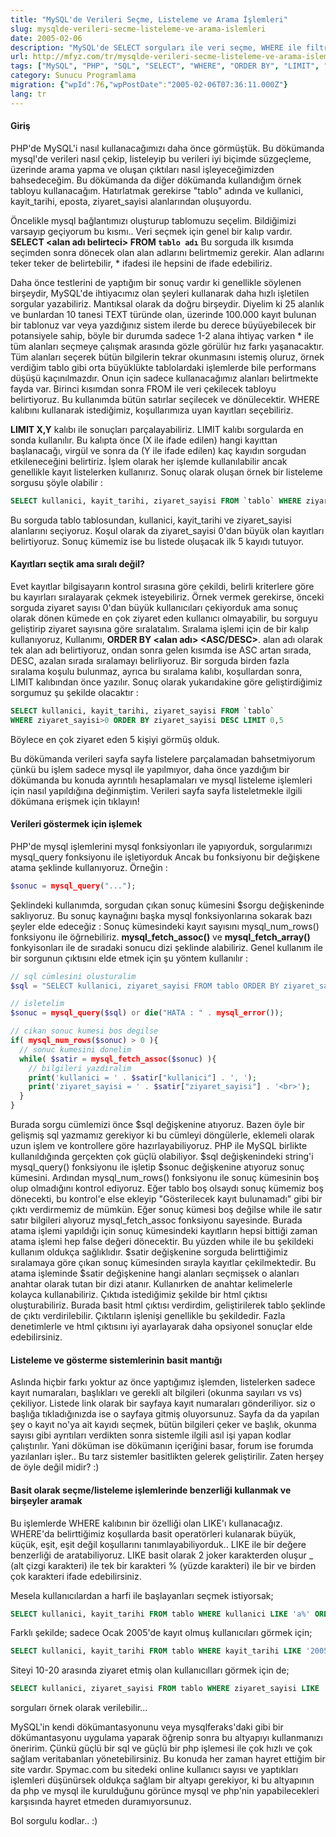 ```yaml
---
title: "MySQL'de Verileri Seçme, Listeleme ve Arama İşlemleri"
slug: mysqlde-verileri-secme-listeleme-ve-arama-islemleri
date: 2005-02-06
description: "MySQL'de SELECT sorguları ile veri seçme, WHERE ile filtreleme, ORDER BY ile sıralama ve LIMIT ile sayfalama işlemlerini öğrenin. PHP'de mysql_fetch_array gibi fonksiyonlarla sonuçları işleme ve LIKE ile arama yapma yöntemleri anlatılıyor."
url: http://mfyz.com/tr/mysqlde-verileri-secme-listeleme-ve-arama-islemleri/
tags: ["MySQL", "PHP", "SQL", "SELECT", "WHERE", "ORDER BY", "LIMIT", "LIKE", "veritabanı", "veri listeleme", "veri arama", "Sunucu Programlama", "mysql_fetch_array"]
category: Sunucu Programlama
migration: {"wpId":76,"wpPostDate":"2005-02-06T07:36:11.000Z"}
lang: tr
---
```


#### Giriş

PHP'de MySQL'i nasıl kullanacağımızı daha önce görmüştük. Bu dökümanda mysql'de verileri nasıl çekip, listeleyip bu verileri iyi biçimde süzgeçleme, üzerinde arama yapma ve oluşan çıktıları nasıl işleyeceğimizden bahsedeceğim. Bu dökümanda da diğer dökümanda kullandığım örnek tabloyu kullanacağım. Hatırlatmak gerekirse "tablo" adında ve kullanici, kayit_tarihi, eposta, ziyaret_sayisi alanlarından oluşuyordu.

Öncelikle mysql bağlantımızı oluşturup tablomuzu seçelim. Bildiğimizi varsayıp geçiyorum bu kısmı.. Veri seçmek için genel bir kalıp vardır. **SELECT <alan adı belirteci> FROM `tablo adı`** Bu sorguda ilk kısımda seçimden sonra dönecek olan alan adlarını belirtmemiz gerekir. Alan adlarını teker teker de belirtebilir, * ifadesi ile hepsini de ifade edebiliriz.

Daha önce testlerini de yaptığım bir sonuç vardır ki genellikle söylenen birşeydir, MySQL'de ihtiyacımız olan şeyleri kullanarak daha hızlı işletilen sorgular yazabiliriz. Mantıksal olarak da doğru birşeydir. Diyelim ki 25 alanlık ve bunlardan 10 tanesi TEXT türünde olan, üzerinde 100.000 kayıt bulunan bir tablonuz var veya yazdığınız sistem ilerde bu derece büyüyebilecek bir potansiyele sahip, böyle bir durumda sadece 1-2 alana ihtiyaç varken * ile tüm alanları seçmeye çalışmak arasında gözle görülür hız farkı yaşanacaktır. Tüm alanları seçerek bütün bilgilerin tekrar okunmasını istemiş oluruz, örnek verdiğim tablo gibi orta büyüklükte tablolardaki işlemlerde bile performans düşüşü kaçınılmazdır. Onun için sadece kullanacağımız alanları belirtmekte fayda var. Birinci kısımdan sonra FROM ile veri çekilecek tabloyu belirtiyoruz. Bu kullanımda bütün satırlar seçilecek ve dönülecektir. WHERE kalıbını kullanarak istediğimiz, koşullarımıza uyan kayıtları seçebiliriz.

**LIMIT X,Y** kalıbı ile sonuçları parçalayabiliriz. LIMIT kalıbı sorgularda en sonda kullanılır. Bu kalıpta önce (X ile ifade edilen) hangi kayıttan başlanacağı, virgül ve sonra da (Y ile ifade edilen) kaç kayıdın sorgudan etkileneceğini belirtiriz. İşlem olarak her işlemde kullanılabilir ancak genellikle kayıt listelerken kullanırız. Sonuç olarak oluşan örnek bir listeleme sorgusu şöyle olabilir :

```sql
SELECT kullanici, kayit_tarihi, ziyaret_sayisi FROM `tablo` WHERE ziyaret_sayisi > 0 LIMIT 0,5
```

Bu sorguda tablo tablosundan, kullanici, kayit_tarihi ve ziyaret_sayisi alanlarını seçiyoruz. Koşul olarak da ziyaret_sayisi 0'dan büyük olan kayıtları belirtiyoruz. Sonuç kümemiz ise bu listede oluşacak ilk 5 kayıdı tutuyor.

#### Kayıtları seçtik ama sıralı değil?

Evet kayıtlar bilgisayarın kontrol sırasına göre çekildi, belirli kriterlere göre bu kayırları sıralayarak çekmek isteyebiliriz. Örnek vermek gerekirse, önceki sorguda ziyaret sayısı 0'dan büyük kullanıcıları çekiyorduk ama sonuç olarak dönen kümede en çok ziyaret eden kullanıcı olmayabilir, bu sorguyu geliştirip ziyaret sayısına göre sıralatalım. Sıralama işlemi için de bir kalıp kullanıyoruz, Kullanımı, **ORDER BY <alan adı> <ASC/DESC>**. alan adı olarak tek alan adı belirtiyoruz, ondan sonra gelen kısımda ise ASC artan sırada, DESC, azalan sırada sıralamayı belirliyoruz. Bir sorguda birden fazla sıralama koşulu bulunmaz, ayrıca bu sıralama kalıbı, koşullardan sonra, LIMIT kalıbından önce yazılır. Sonuç olarak yukarıdakine göre geliştirdiğimiz sorgumuz şu şekilde olacaktır :

```sql
SELECT kullanici, kayit_tarihi, ziyaret_sayisi FROM `tablo`
WHERE ziyaret_sayisi>0 ORDER BY ziyaret_sayisi DESC LIMIT 0,5

```

Böylece en çok ziyaret eden 5 kişiyi görmüş olduk.

Bu dökümanda verileri sayfa sayfa listelere parçalamadan bahsetmiyorum çünkü bu işlem sadece mysql ile yapılmıyor, daha önce yazdığım bir dökümanda bu konuda ayrıntılı hesaplamaları ve mysql listeleme işlemleri için nasıl yapıldığına değinmiştim. Verileri sayfa sayfa listeletmekle ilgili dökümana erişmek için tıklayın!

#### Verileri göstermek için işlemek

PHP'de mysql işlemlerini mysql fonksiyonları ile yapıyorduk, sorgularımızı mysql_query fonksiyonu ile işletiyorduk Ancak bu fonksiyonu bir değişkene atama şeklinde kullanıyoruz. Örneğin :

```php
$sonuc = mysql_query("...");
```

Şeklindeki kullanımda, sorgudan çıkan sonuç kümesini $sorgu değişkeninde saklıyoruz. Bu sonuç kaynağını başka mysql fonksiyonlarına sokarak bazı şeyler elde edeceğiz : Sonuç kümesindeki kayıt sayısını mysql_num_rows() fonksiyonu ile öğrnebiliriz. **mysql_fetch_assoc()** ve **mysql_fetch_array()** fonkyisonları ile de sıradaki sonucu dizi şeklinde alabiliriz. Genel kullanım ile bir sorgunun çıktısını elde etmek için şu yöntem kullanılır :

```php
// sql cümlesini olusturalim
$sql = "SELECT kullanici, ziyaret_sayisi FROM tablo ORDER BY ziyaret_sayisi DESC LIMIT 0,10";

// isletelim
$sonuc = mysql_query($sql) or die("HATA : " . mysql_error());

// cikan sonuc kumesi bos degilse
if( mysql_num_rows($sonuc) > 0 ){
  // sonuc kumesini donelim
  while( $satir = mysql_fetch_assoc($sonuc) ){
    // bilgileri yazdiralim
    print('kullanici = ' . $satir["kullanici"] . ', ');
    print('ziyaret_sayisi = ' . $satir["ziyaret_sayisi"] . '<br>');
  }
}
```

Burada sorgu cümlemizi önce $sql değişkenine atıyoruz. Bazen öyle bir gelişmiş sql yazmamız gerekiyor ki bu cümleyi döngülerle, eklemeli olarak uzun işlem ve kontrollere göre hazırlayabiliyoruz. PHP ile MySQL birlikte kullanıldığında gerçekten çok güçlü olabiliyor. $sql değişkenindeki string'i mysql_query() fonksiyonu ile işletip $sonuc değişkenine atıyoruz sonuç kümesini. Ardından mysql_num_rows() fonksiyonu ile sonuç kümesinin boş olup olmadığını kontrol ediyoruz. Eğer tablo boş olsaydı sonuç kümemiz boş dönecekti, bu kontrol'e else ekleyip "Gösterilecek kayıt bulunamadı" gibi bir çıktı verdirmemiz de mümkün. Eğer sonuç kümesi boş değilse while ile satır satır bilgileri alıyoruz mysql_fetch_assoc fonksiyonu sayesinde. Burada atama işlemi yapıldığı için sonuç kümesindeki kayıtların hepsi bittiği zaman atama işlemi hep false değeri dönecektir. Bu yüzden while ile bu şekildeki kullanım oldukça sağlıklıdır. $satir değişkenine sorguda belirttiğimiz sıralamaya göre çıkan sonuç kümesinden sırayla kayıtlar çekilmektedir. Bu atama işleminde $satir değişkenine hangi alanları seçmişsek o alanları anahtar olarak tutan bir dizi atanır. Kullanırken de anahtar kelimelerle kolayca kullanabiliriz. Çıktıda istediğimiz şekilde bir html çıktısı oluşturabiliriz. Burada basit html çıktısı verdirdim, geliştirilerek tablo şeklinde de çıktı verdirilebilir. Çıktıların işlenişi genellikle bu şekildedir. Fazla denetimlerle ve html çıktısını iyi ayarlayarak daha opsiyonel sonuçlar elde edebilirsiniz.

#### Listeleme ve gösterme sistemlerinin basit mantığı

Aslında hiçbir farkı yoktur az önce yaptığımız işlemden, listelerken sadece kayıt numaraları, başlıkları ve gerekli alt bilgileri (okunma sayıları vs vs) çekiliyor. Listede link olarak bir sayfaya kayıt numaraları gönderiliyor. siz o başlığa tıkladığınızda ise o sayfaya gitmiş oluyorsunuz. Sayfa da da yapılan şey o kayıt no'ya ait kayıdı seçmek, bütün bilgileri çeker ve başlık, okunma sayısı gibi ayrıtıları verdikten sonra sistemle ilgili asıl işi yapan kodlar çalıştırılır. Yani döküman ise dökümanın içeriğini basar, forum ise forumda yazılanları işler.. Bu tarz sistemler basitlikten gelerek geliştirilir. Zaten herşey de öyle değil midir? :)

#### Basit olarak seçme/listeleme işlemlerinde benzerliği kullanmak ve birşeyler aramak

Bu işlemlerde WHERE kalıbının bir özelliği olan LIKE'ı kullanacağız. WHERE'da belirttiğimiz koşullarda basit operatörleri kulanarak büyük, küçük, eşit, eşit değil koşullarını tanımlayabiliyorduk.. LIKE ile bir değere benzerliği de aratabiliyoruz. LIKE basit olarak 2 joker karakterden oluşur _ (alt çizgi karakteri) ile tek bir karakteri % (yüzde karakteri) ile bir ve birden çok karakteri ifade edebilirsiniz.

Mesela kullanıcılardan a harfi ile başlayanları seçmek istiyorsak;

```sql
SELECT kullanici, kayit_tarihi FROM tablo WHERE kullanici LIKE 'a%' ORDER BY kayit_tarihi
```

Farklı şekilde; sadece Ocak 2005'de kayıt olmuş kullanıcıları görmek için;

```sql
SELECT kullanici, kayit_tarihi FROM tablo WHERE kayit_tarihi LIKE '2005-01%'
```

Siteyi 10-20 arasında ziyaret etmiş olan kullanıcılları görmek için de;

```sql
SELECT kullanici, ziyaret_sayisi FROM tablo WHERE ziyaret_sayisi LIKE '1_'
```

sorguları örnek olarak verilebilir...

MySQL'in kendi dökümantasyonunu veya mysqlferaks'daki gibi bir dökümantasyonu uygulama yaparak öğrenip sonra bu altyapıyı kullanmanızı öneririm. Çünkü güçlü bir sql ve güçlü bir php işlemesi ile çok hızlı ve çok sağlam veritabanları yönetebilirsiniz. Bu konuda her zaman hayret ettiğim bir site vardır. Spymac.com bu sitedeki online kullanıcı sayısı ve yaptıkları işlemleri düşünürsek oldukça sağlam bir altyapı gerekiyor, ki bu altyapının da php ve mysql ile kurulduğunu görünce mysql ve php'nin yapabilecekleri karşısında hayret etmeden duramıyorsunuz.

Bol sorgulu kodlar.. :)